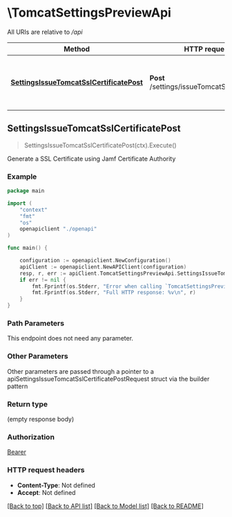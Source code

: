 # \TomcatSettingsPreviewApi

All URIs are relative to */api*

Method | HTTP request | Description
------------- | ------------- | -------------
[**SettingsIssueTomcatSslCertificatePost**](TomcatSettingsPreviewApi.md#SettingsIssueTomcatSslCertificatePost) | **Post** /settings/issueTomcatSslCertificate | Generate a SSL Certificate using Jamf Certificate Authority 



## SettingsIssueTomcatSslCertificatePost

> SettingsIssueTomcatSslCertificatePost(ctx).Execute()

Generate a SSL Certificate using Jamf Certificate Authority 



### Example

```go
package main

import (
    "context"
    "fmt"
    "os"
    openapiclient "./openapi"
)

func main() {

    configuration := openapiclient.NewConfiguration()
    apiClient := openapiclient.NewAPIClient(configuration)
    resp, r, err := apiClient.TomcatSettingsPreviewApi.SettingsIssueTomcatSslCertificatePost(context.Background()).Execute()
    if err != nil {
        fmt.Fprintf(os.Stderr, "Error when calling `TomcatSettingsPreviewApi.SettingsIssueTomcatSslCertificatePost``: %v\n", err)
        fmt.Fprintf(os.Stderr, "Full HTTP response: %v\n", r)
    }
}
```

### Path Parameters

This endpoint does not need any parameter.

### Other Parameters

Other parameters are passed through a pointer to a apiSettingsIssueTomcatSslCertificatePostRequest struct via the builder pattern


### Return type

 (empty response body)

### Authorization

[Bearer](../README.md#Bearer)

### HTTP request headers

- **Content-Type**: Not defined
- **Accept**: Not defined

[[Back to top]](#) [[Back to API list]](../README.md#documentation-for-api-endpoints)
[[Back to Model list]](../README.md#documentation-for-models)
[[Back to README]](../README.md)

